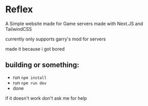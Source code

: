 # Reflex

A Simple website made for Game servers made with Next.JS and TailwindCSS

currently only supports garry's mod for servers

made it because i got bored

## building or something:
* run `npm install`
* run `npm run dev`
* done

if it doesn't work don't ask me for help